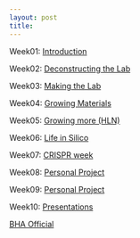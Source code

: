 ```yaml
---
layout: post
title: 
---
```


Week01: [Introduction](www.google.com)

Week02: [Deconstructing the Lab](www.google.com)

Week03: [Making the Lab](www.google.com)

Week04: [Growing Materials](www.google.com)

Week05: [Growing more (HLN)](www.google.com)

Week06: [Life in Silico](www.google.com)

Week07: [CRISPR week](www.google.com)

Week08: [Personal Project](www.google.com)

Week09: [Personal Project](www.google.com)

Week10: [Presentations](www.google.com)

[BHA Official](http://biohackacademy.github.io/)
